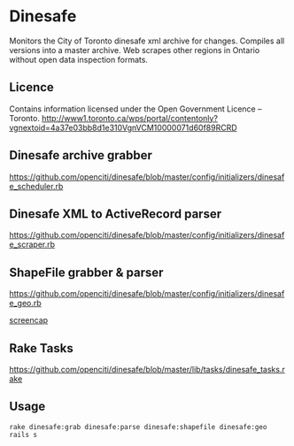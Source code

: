 Dinesafe
===

Monitors the City of Toronto dinesafe xml archive for changes.
Compiles all versions into a master archive.
Web scrapes other regions in Ontario without open data inspection formats.

Licence
---
Contains information licensed under the Open Government Licence – Toronto.
http://www1.toronto.ca/wps/portal/contentonly?vgnextoid=4a37e03bb8d1e310VgnVCM10000071d60f89RCRD

Dinesafe archive grabber
---
https://github.com/openciti/dinesafe/blob/master/config/initializers/dinesafe_scheduler.rb


Dinesafe XML to ActiveRecord parser
---
https://github.com/openciti/dinesafe/blob/master/config/initializers/dinesafe_scraper.rb

ShapeFile grabber & parser
---
https://github.com/openciti/dinesafe/blob/master/config/initializers/dinesafe_geo.rb

[screencap]("https://raw.githubusercontent.com/openciti/dinesafe/master/app/assets/images/dev_screenshots/geo.png")

Rake Tasks
---
https://github.com/openciti/dinesafe/blob/master/lib/tasks/dinesafe_tasks.rake

Usage
---

    rake dinesafe:grab dinesafe:parse dinesafe:shapefile dinesafe:geo
    rails s
